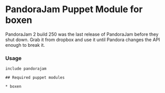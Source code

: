 # PandoraJam Puppet Module for boxen

PandoraJam 2 build 250 was the last release of PandoraJam before they shut down. Grab it from dropbox and use it until Pandora changes the API enough to break it.

### Usage

```puppet
include pandorajam

## Required puppet modules

* boxen

